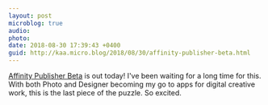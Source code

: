 ```yaml
---
layout: post
microblog: true
audio: 
photo: 
date: 2018-08-30 17:39:43 +0400
guid: http://kaa.micro.blog/2018/08/30/affinity-publisher-beta.html
---
```

[Affinity Publisher Beta](https://affinity.serif.com/en-gb/publisher/) is out today! I've been waiting for a long time for this. With both Photo and Designer becoming my go to apps for digital creative work, this is the last piece of the puzzle. So excited. 
